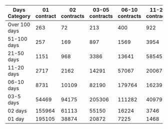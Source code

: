 | Days Category | 01 contract | 02 contracts | 03-05 contracts | 06-10 contracts | 11-20 contracts | 21-50 contracts | 51-100 contracts | Over 100 contracts | Sum   |
|---------------|-------------|--------------|-----------------|-----------------|-----------------|-----------------|------------------|--------------------|-------|
| Over 100 days | 263 | 72 | 213 | 400 | 922 | 3396 | 6520 | 5956 | 17742 |
| 51-100 days | 257 | 169 | 897 | 1569 | 3954 | 13828 | 18812 | 4902 | 44388 |
| 21-50 days | 1151 | 968 | 3386 | 13641 | 58545 | 139232 | 37613 | 2317 | 256853 |
| 11-20 days | 2717 | 2162 | 14291 | 57067 | 200673 | 182944 | 10620 | 158 | 470632 |
| 06-10 days | 8731 | 10109 | 82190 | 179764 | 162392 | 52054 | 1574 | 23 | 496837 |
| 03-5 days | 54469 | 94175 | 205306 | 111282 | 40979 | 7939 | 153 | 0 | 514303 |
| 02 days | 155964 | 61113 | 55150 | 16224 | 3746 | 670 | 22 | 0 | 292889 |
| 01 day | 195105 | 38874 | 20872 | 7225 | 1468 | 292 | 10 | 13 | 263859 |
